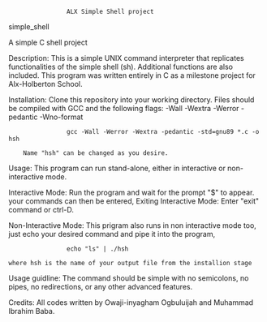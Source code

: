 					ALX Simple Shell project

simple_shell

A simple C shell project

Description: 
	This is a simple UNIX command interpreter that replicates functionalities of the simple shell (sh).
 Additional functions are also included. This program was written entirely in C as a milestone project for Alx-Holberton School.

Installation:
	Clone this repository into your working directory. Files should be compiled with GCC and the following flags:
			 -Wall -Wextra -Werror -pedantic -Wno-format

					gcc -Wall -Werror -Wextra -pedantic -std=gnu89 *.c -o hsh	

		Name "hsh" can be changed as you desire.	
Usage:
	 This program can run stand-alone, either in interactive or non-interactive mode.

Interactive Mode:
	Run the program and wait for the prompt "$" to appear. your commands can then be entered,
Exiting Interactive Mode:
	 Enter "exit" command or ctrl-D.

Non-Interactive Mode:
	 This prigram also runs in non interactive mode too, just echo your desired command and pipe it into the program,

					echo "ls" | ./hsh	

	where hsh is the name of your output file from the installion stage


Usage guidline:
	The command should be simple with 
		no semicolons,
		no pipes,
		no redirections, 
		or any other advanced features. 
		

Credits:
	 All codes written by Owaji-inyagham Ogbuluijah and Muhammad Ibrahim Baba.
